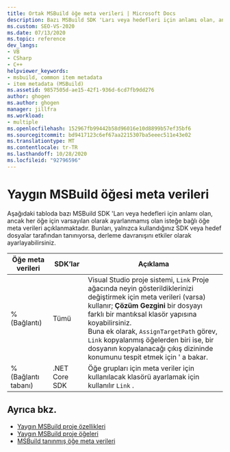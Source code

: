 ```yaml
---
title: Ortak MSBuild öğe meta verileri | Microsoft Docs
description: Bazı MSBuild SDK 'Ları veya hedefleri için anlamı olan, ancak her öğe için varsayılan olarak ayarlanmayan isteğe bağlı öğe meta verileri hakkında bilgi edinin.
ms.custom: SEO-VS-2020
ms.date: 07/13/2020
ms.topic: reference
dev_langs:
- VB
- CSharp
- C++
helpviewer_keywords:
- msbuild, common item metadata
- item metadata (MSBuild)
ms.assetid: 9857505d-ae15-42f1-936d-6cd7fb9dd276
author: ghogen
ms.author: ghogen
manager: jillfra
ms.workload:
- multiple
ms.openlocfilehash: 152967fb99442b58d96016e10d8899b57ef35bf6
ms.sourcegitcommit: bd9417123c6ef67aa2215307ba5eeec511e43e02
ms.translationtype: MT
ms.contentlocale: tr-TR
ms.lasthandoff: 10/28/2020
ms.locfileid: "92796596"
---
```

# <a name="common-msbuild-item-metadata"></a>Yaygın MSBuild öğesi meta verileri

Aşağıdaki tabloda bazı MSBuild SDK 'Ları veya hedefleri için anlamı olan, ancak her öğe için varsayılan olarak ayarlanmamış olan isteğe bağlı öğe meta verileri açıklanmaktadır. Bunları, yalnızca kullandığınız SDK veya hedef dosyalar tarafından tanınıyorsa, derleme davranışını etkiler olarak ayarlayabilirsiniz.

| Öğe meta verileri | SDK’lar | Açıklama |
|---------------| ------- | -------------|
|% (Bağlantı)| Tümü |Visual Studio proje sistemi, `Link` Proje ağacında neyin gösterildiklerinizi değiştirmek için meta verileri (varsa) kullanır; **Çözüm Gezgini** bir dosyayı farklı bir mantıksal klasör yapısına koyabilirsiniz.<br />Buna ek olarak, `AssignTargetPath` görev, `Link` kopyalanmış öğelerden biri ise, bir dosyanın kopyalanacağı çıkış dizininde konumunu tespit etmek için ' a bakar.|
|% (Bağlantı tabanı)| .NET Core SDK | Öğe grupları için meta veriler için kullanılacak klasörü ayarlamak için kullanılır `Link` . |

## <a name="see-also"></a>Ayrıca bkz.

- [Yaygın MSBuild proje özellikleri](../msbuild/common-msbuild-project-properties.md)
- [Yaygın MSBuild proje öğeleri](../msbuild/common-msbuild-project-items.md)
- [MSBuild tanınmış öğe meta verileri](msbuild-well-known-item-metadata.md)